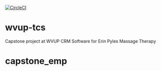 [![CircleCI](https://circleci.com/gh/seanrickard/capstone_emp.svg?style=svg&circle-token=9bc14b50894818fedb43530e06c85adfcb3baf77	)](<LINK>)

# wvup-tcs
Capstone project at WVUP
CRM Software for Erin Pyles Massage Therapy


# capstone_emp
